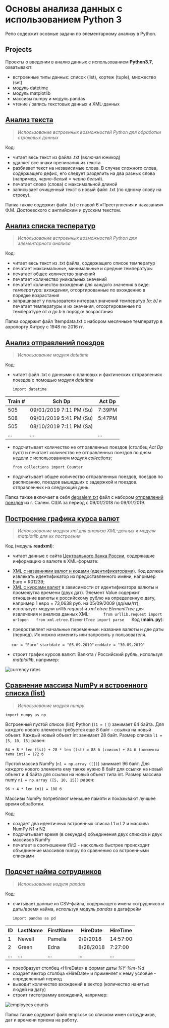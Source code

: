 # Основы анализа данных с использованием Python 3

Репо содержит осовные задачи по элементарному анализу в Python.

## Projects

Проекты о введении в анализ данных с использованием **Python3.7**, охватывают:
- встроенные типы данных: список (list), кортеж (tuple), множество (set)
- модуль datetime
- модуль matplotlib
- массивы numpy и модуль pandas
- чтение / запись текстовых данных и XML-данных

## [Анализ текста](https://github.com/LSIND/intro-to-python3-analysis/tree/master/TextAnalysis)
> *Использование встроенных возможностей Python для обработки строковых данных*

Код:
  - читает весь текст из файла .txt (включая юникод)
  - удаляет все знаки препинания из текста
  - разбивает текст на независимые слова. В случае сложного слова, содержащего дефис, его следует разделить на два разных слова (например, *черно-белый = черно белый*).
  - печатает слово (слова) с максимальной длиной
  - записывает очищенный текст в новый файл .txt (по одному слову на строку).

Папка также содержит файл .txt с главой 6 «Преступления и наказания» Ф.М. Достоевского с английским и русским текстом.

## [Анализ списка тесператур](https://github.com/LSIND/intro-to-python3-analysis/tree/master/TemperaturesAnalysis)
> *Использование встроенных возможностей Python для элементарного анализа*

Код:
  - читает весь текст из .txt файла, содержащего список температур
  - печатает максимальные, минимальные и средние температуры
  - печатает общее количество значений
  - печатает количество уникальных значений
  - печатает количество вхождений для каждого значения в виде: *температура: вхождения*, отсортированные по вхождению в порядке возрастания
  - запрашивает у пользователя интервал значений температур *[a; b]* и печатает температуры и их значения, отсортированные по температуре от *a* до *b* в порядке возрастания

Папка содержит файл 1tempdata.txt с набором месячныхе температур в аэропорту Хитроу с 1948 по 2016 гг.

## [Анализ отправлений поездов](https://github.com/LSIND/intro-to-python3-analysis/tree/master/TrainDepAnalysis)
> *Использование модуля datetime*

Код:
- читает файл .txt с данными о плановых и фактических отправлениях поездов с помощью модуля *datetime*

    `import datetime`

| Train # | Sch Dp                    | Act Dp |
|---------|---------------------------|--------|
| 505     | 09/01/2019 7:11   PM (Su) | 7:39PM |
| 508     | 09/01/2019   5:41 PM (Su) | 5:47PM |
| 505     | 08/10/2019 7:11   PM (Sa) |        |
| ...     | ...                       | ...    |

- подсчитывает количество не отправленных поездов (столбец *Act Dp* пуст) и печатает количество не отправленныз поездов по дням недели с использованием модуля *collections*;

   `from collections import Counter`
   
- подсчитывает общее количество отправленных поездов, поездов по расписанию, поездов вышедших с задержкой и поездов. отправленных на следующий день.

Папка также включает в себя [depsalem.txt](https://github.com/LSIND/intro-to-python3-analysis/blob/master/TrainDepAnalysis/depsalem.txt) файл с набором [отправлений поездов](https://juckins.net/amtrak_status/archive/html/history.php) из г. Салем. США за период с 09/01/2018 по 09/01/2019.

## [Построение графика курса валют](https://github.com/LSIND/intro-to-python3-analysis/tree/master/PlotCurrencyRates "PlotCurrencyRates")
> *Использование модуля xml для анализа XML-данных и модуля matplotlib для их построения*

Код (модуль **readxml**):

- читает данные с сайта [Центрального банка России](http://www.cbr.ru/development/SXML/), содержащие информацию о валюте в XML-формате:
 
 * [XML с названиями валют и кодами (идентификаторами)](http://www.cbr.ru/scripts/XML_val.asp?d=0). Код должен извлекать идентификатор из предоставленного имени, например Euro = R01239;
 * [XML с курсами валют](http://www.cbr.ru/scripts/XML_dynamic.asp?date_req1=05/09/2019&date_req2=30/09/2019&VAL_NM_RQ=R01239) в зависимости от идентификатора валюты и промежутка времени (двух дат). Элемент Value содержит отношение валюты к российскому рублю на определенную дату, например 1 евро = 73,0638 руб. на 05/09/2009 (дд/мм/гг);
 * использует модули *urllib.request* и *xml.etree.ElementTree* для извлечения и анализа данных XML:
    
     `from urllib.request import urlopen`
     `from xml.etree.ElementTree import parse`
    
Код (**main. py**):

- предоставляет начальные переменные: название валюты и две даты (период). Их можно изменить или запросить у пользователя.

     `cur = "Euro"`
     `startdate = "05.09.2019"`
     `enddate = "30.09.2019"`
     
- строит график курсов валют: Валюта / Российский рубль, используя *matplotlib*, например:

![currency rates](https://www.dropbox.com/s/d2b03ndlok87q9j/ploteurotorub.PNG?raw=1)


## [Сравнение массива NumPy и встроенного списка (list)](https://github.com/LSIND/intro-to-python3-analysis/tree/master/NPArrayVSList)
> *Использование модуля numpy*

`import numpy as np`

Встроенный пустой список (list) Python (`l1 = []`) занимает 64 байта. Для каждого нового элемента требуется еще 8 байт - ссылка на новый объект. Каждый новый объект int занимает 28 байт. Размер списка `l1 = [5, 10, 15]` равен:


`64 + 8 * len (lst) + 28 * len (lst) = 88 б (список) + 84 б (элементы типа int) = 172 б`

Пустой массив NumPy (`n1 = np.array ([])`) занимает 96 байт. Для каждого нового элемента ему также нужно 8 байт для ссылки на новый объект и 4 байта для ссылки на новый объект типа int. Размер массива numy `n1 = np.array ([5, 10, 15])` равен:

`96 + 4 * len (n1) = 108 б`

Массивы NumPy потребляют меньшее памяти и показывают лучшее время обработки.

Код:
- создает два идентичных встроенных списка L1 и L2 и массива NumPy N1 и N2
- подсчитывает время (в секундах) объединения двух списков и двух массивов NumPy
- печатает в соотношении t1/t2 - насколько быстрее происходит объединение массивов numpy по сравнению со встроенными списками

## [Подсчет найма сотрудников](https://github.com/LSIND/intro-to-python3-analysis/tree/master/EmployeesCounts)
> *Использование иодуля pandas*

Код:
- считывает данные из CSV-файла, содержащего имена сотрудников и даты/время найма, используя модуль *pandas* в датафрейм

     `import pandas as pd`
    
| ID  | LastName | FirstName | HireDate  | HireTime |
|-----|----------|-----------|-----------|----------|
| 1   | Newell   | Pamella   | 9/9/2018  | 14:57:00 |
| 2   | Green    | Edna      | 8/28/2018 | 7:27:00  |
| ... | ...      |  ...      | ...       | ...      |

- преобразует столбец «HireDate» в формат даты *%Y-%m-%d*
- создает вектор столбца «HireDate» и применяет к нему условие - определенный период
- выводит количество вхождений в вектор (количество нанятых людей на дату)
- строит гистограмму вхождений, например:
 
![employees counts](https://www.dropbox.com/s/zplryx10b7o7iqr/plotemplcount.PNG?raw=1)
 
Папка также содержит файл empl.csv со списком имен сотрудников, дат и времени приема на работу.
